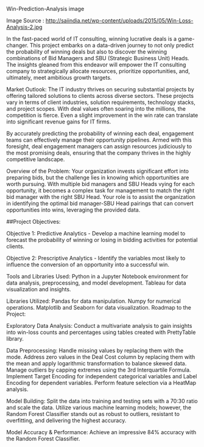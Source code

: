 Win-Prediction-Analysis
image

Image Source : http://saiindia.net/wp-content/uploads/2015/05/Win-Loss-Analysis-2.jpg

In the fast-paced world of IT consulting, winning lucrative deals is a game-changer. This project embarks on a data-driven journey to not only predict the probability of winning deals but also to discover the winning combinations of Bid Managers and SBU (Strategic Business Unit) Heads. The insights gleaned from this endeavor will empower the IT consulting company to strategically allocate resources, prioritize opportunities, and, ultimately, meet ambitious growth targets.

Market Outlook:
The IT industry thrives on securing substantial projects by offering tailored solutions to clients across diverse sectors. These projects vary in terms of client industries, solution requirements, technology stacks, and project scopes. With deal values often soaring into the millions, the competition is fierce. Even a slight improvement in the win rate can translate into significant revenue gains for IT firms.

By accurately predicting the probability of winning each deal, engagement teams can effectively manage their opportunity pipelines. Armed with this foresight, deal engagement managers can assign resources judiciously to the most promising deals, ensuring that the company thrives in the highly competitive landscape.

Overview of the Problem:
Your organization invests significant effort into preparing bids, but the challenge lies in knowing which opportunities are worth pursuing. With multiple bid managers and SBU Heads vying for each opportunity, it becomes a complex task for management to match the right bid manager with the right SBU Head. Your role is to assist the organization in identifying the optimal bid manager-SBU Head pairings that can convert opportunities into wins, leveraging the provided data.

##Project Objectives:

Objective 1:
Predictive Analytics - Develop a machine learning model to forecast the probability of winning or losing in bidding activities for potential clients.

Objective 2:
Prescriptive Analytics - Identify the variables most likely to influence the conversion of an opportunity into a successful win.

Tools and Libraries Used:
Python in a Jupyter Notebook environment for data analysis, preprocessing, and model development. Tableau for data visualization and insights.

Libraries Utilized:
Pandas for data manipulation. Numpy for numerical operations. Matplotlib and Seaborn for data visualization. Roadmap to the Project:

Exploratory Data Analysis:
Conduct a multivariate analysis to gain insights into win-loss counts and percentages using tables created with PrettyTable library.

Data Preprocessing:
Handle missing values by replacing them with the mode. Address zero values in the Deal Cost column by replacing them with the mean and apply logarithmic transformation to balance skewed data. Manage outliers by capping extremes using the 3rd Interquartile Formula. Implement Target Encoding for independent categorical variables and Label Encoding for dependent variables. Perform feature selection via a HeatMap analysis.

Model Building:
Split the data into training and testing sets with a 70:30 ratio and scale the data. Utilize various machine learning models; however, the Random Forest Classifier stands out as robust to outliers, resistant to overfitting, and delivering the highest accuracy.

Model Accuracy & Performance:
Achieve an impressive 84% accuracy with the Random Forest Classifier.
